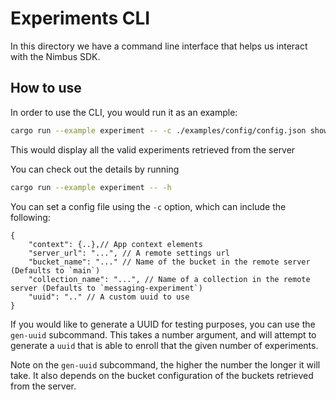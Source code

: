 # Experiments CLI
In this directory we have a command line interface that helps us interact with the Nimbus SDK.


## How to use
In order to use the CLI, you would run it as an example:
```bash
cargo run --example experiment -- -c ./examples/config/config.json show-experiments
```
This would display all the valid experiments retrieved from the server

You can check out the details by running
```bash
cargo run --example experiment -- -h
```

You can set a config file using the `-c` option, which can include the following:

```text
{
    "context": {..},// App context elements
    "server_url": "...", // A remote settings url
    "bucket_name": "..." // Name of the bucket in the remote server (Defaults to `main`)
    "collection_name": "...", // Name of a collection in the remote server (Defaults to `messaging-experiment`)
    "uuid": ".." // A custom uuid to use
}
```

If you would like to generate a UUID for testing purposes, you can use the `gen-uuid` subcommand. This takes a number argument, and will attempt to generate a `uuid` that is able to enroll that the given number of experiments.

Note on the `gen-uuid` subcommand, the higher the number the longer it will take. It also depends on the bucket configuration of the buckets retrieved from the server.

